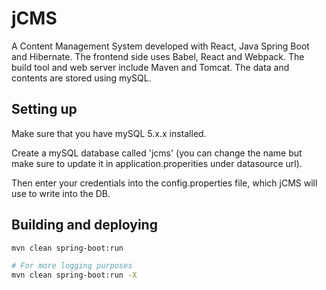 # jCMS

A Content Management System developed with React, Java Spring Boot and Hibernate.
The frontend side uses Babel, React and Webpack.
The build tool and web server include Maven and Tomcat. The data and contents are stored using mySQL.

## Setting up
Make sure that you have mySQL 5.x.x installed.

Create a mySQL database called 'jcms' (you can change the name but make sure to update it in
application.properities under datasource url).

Then enter your credentials into the config.properties file, which jCMS will use to write into the DB.

## Building and deploying
```bash
mvn clean spring-boot:run

# For more logging purposes
mvn clean spring-boot:run -X
```